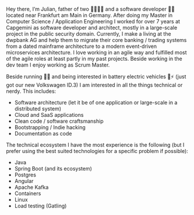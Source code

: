 Hey there, I’m Julian, father of two 👨‍👩‍👧‍👦 and a software developer 👨‍💻 located near Frankfurt am Main in Germany. After doing my Master in Computer Science / Application Engineering I worked for over 7 years at Capgemini as software developer and architect, mostly in a large-scale project in the public security domain. Currently, I make a living at the dwpbank AG and help them to migrate their core banking / trading systems from a dated mainframe architecture to a modern event-driven microservices architecture. I love working in an agile way and fulfilled most of the agile roles at least partly in my past projects. Beside working in the dev team I enjoy working as Scrum Master.

Beside running 🏃‍♂️ and being interested in battery electric vehicles 🚗⚡ (just got our new Volkswagen ID.3) I am interested in all the things technical or nerdy. This includes:

- Software architecture (let it be of one application or large-scale in a distributed system)
- Cloud and SaaS applications
- Clean code / software craftsmanship
- Bootstrapping / Indie hacking
- Documentation as code


The technical ecosystem I have the most experience is the following (but I prefer using the best suited technologies for a specific problem if possible):

- Java
- Spring Boot (and its ecosystem)
- Postgres
- Angular
- Apache Kafka
- Containers
- Linux
- Load testing (Gatling)
